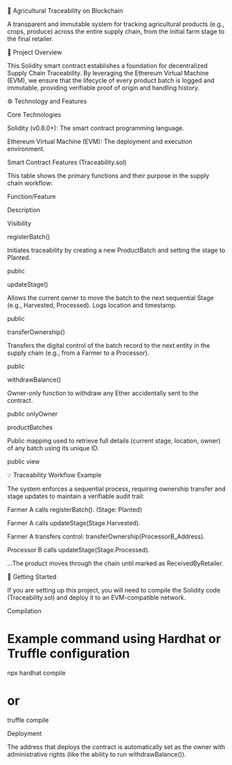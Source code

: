 🌾 Agricultural Traceability on Blockchain

A transparent and immutable system for tracking agricultural products (e.g., crops, produce) across the entire supply chain, from the initial farm stage to the final retailer.

📝 Project Overview

This Solidity smart contract establishes a foundation for decentralized Supply Chain Traceability. By leveraging the Ethereum Virtual Machine (EVM), we ensure that the lifecycle of every product batch is logged and immutable, providing verifiable proof of origin and handling history.

⚙️ Technology and Features

Core Technologies

Solidity (v0.8.0+): The smart contract programming language.

Ethereum Virtual Machine (EVM): The deployment and execution environment.

Smart Contract Features (Traceability.sol)

This table shows the primary functions and their purpose in the supply chain workflow:

Function/Feature

Description

Visibility

registerBatch()

Initiates traceability by creating a new ProductBatch and setting the stage to Planted.

public

updateStage()

Allows the current owner to move the batch to the next sequential Stage (e.g., Harvested, Processed). Logs location and timestamp.

public

transferOwnership()

Transfers the digital control of the batch record to the next entity in the supply chain (e.g., from a Farmer to a Processor).

public

withdrawBalance()

Owner-only function to withdraw any Ether accidentally sent to the contract.

public onlyOwner

productBatches

Public mapping used to retrieve full details (current stage, location, owner) of any batch using its unique ID.

public view

💡 Traceability Workflow Example

The system enforces a sequential process, requiring ownership transfer and stage updates to maintain a verifiable audit trail:

Farmer A calls registerBatch(). (Stage: Planted)

Farmer A calls updateStage(Stage.Harvested).

Farmer A transfers control: transferOwnership(ProcessorB_Address).

Processor B calls updateStage(Stage.Processed).

...The product moves through the chain until marked as ReceivedByRetailer.

🚀 Getting Started

If you are setting up this project, you will need to compile the Solidity code (Traceability.sol) and deploy it to an EVM-compatible network.

Compilation

# Example command using Hardhat or Truffle configuration
npx hardhat compile
# or
truffle compile



Deployment

The address that deploys the contract is automatically set as the owner with administrative rights (like the ability to run withdrawBalance()).
